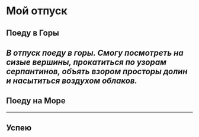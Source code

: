 # Мой отпуск

## Поеду в **Горы**
*В отпуск поеду в горы. Смогу посмотреть на сизые вершины, прокатиться по узорам серпантинов, объять взором просторы долин и насытиться воздухом облаков.*
---

## Поеду на **Море**
---

## Успею
